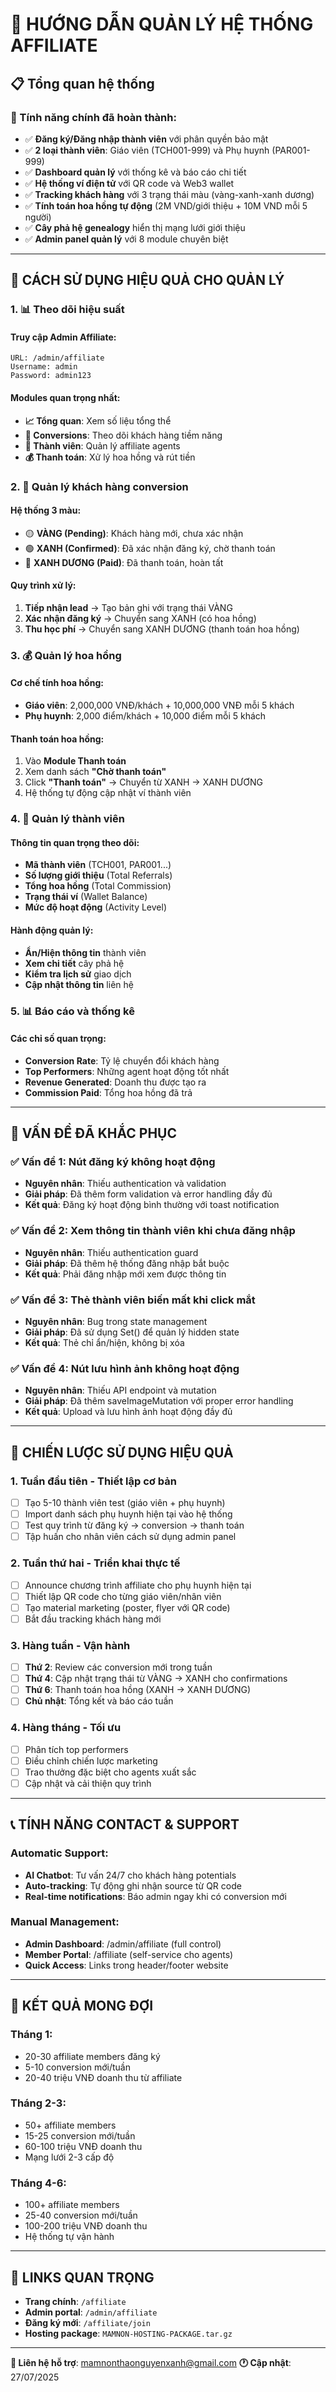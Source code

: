 # 🎯 HƯỚNG DẪN QUẢN LÝ HỆ THỐNG AFFILIATE

## 📋 Tổng quan hệ thống

### 🌟 Tính năng chính đã hoàn thành:
- ✅ **Đăng ký/Đăng nhập thành viên** với phân quyền bảo mật
- ✅ **2 loại thành viên**: Giáo viên (TCH001-999) và Phụ huynh (PAR001-999)
- ✅ **Dashboard quản lý** với thống kê và báo cáo chi tiết
- ✅ **Hệ thống ví điện tử** với QR code và Web3 wallet
- ✅ **Tracking khách hàng** với 3 trạng thái màu (vàng-xanh-xanh dương)
- ✅ **Tính toán hoa hồng tự động** (2M VND/giới thiệu + 10M VND mỗi 5 người)
- ✅ **Cây phả hệ genealogy** hiển thị mạng lưới giới thiệu
- ✅ **Admin panel quản lý** với 8 module chuyên biệt

---

## 🎯 CÁCH SỬ DỤNG HIỆU QUẢ CHO QUẢN LÝ

### 1. **📊 Theo dõi hiệu suất**

#### Truy cập Admin Affiliate:
```
URL: /admin/affiliate
Username: admin
Password: admin123
```

#### Modules quan trọng nhất:
- **📈 Tổng quan**: Xem số liệu tổng thể
- **🎯 Conversions**: Theo dõi khách hàng tiềm năng
- **👥 Thành viên**: Quản lý affiliate agents
- **💰 Thanh toán**: Xử lý hoa hồng và rút tiền

### 2. **🎯 Quản lý khách hàng conversion**

#### Hệ thống 3 màu:
- 🟡 **VÀNG (Pending)**: Khách hàng mới, chưa xác nhận
- 🟢 **XANH (Confirmed)**: Đã xác nhận đăng ký, chờ thanh toán
- 🔵 **XANH DƯƠNG (Paid)**: Đã thanh toán, hoàn tất

#### Quy trình xử lý:
1. **Tiếp nhận lead** → Tạo bản ghi với trạng thái VÀNG
2. **Xác nhận đăng ký** → Chuyển sang XANH (có hoa hồng)
3. **Thu học phí** → Chuyển sang XANH DƯƠNG (thanh toán hoa hồng)

### 3. **💰 Quản lý hoa hồng**

#### Cơ chế tính hoa hồng:
- **Giáo viên**: 2,000,000 VNĐ/khách + 10,000,000 VNĐ mỗi 5 khách
- **Phụ huynh**: 2,000 điểm/khách + 10,000 điểm mỗi 5 khách

#### Thanh toán hoa hồng:
1. Vào **Module Thanh toán**
2. Xem danh sách **"Chờ thanh toán"**
3. Click **"Thanh toán"** → Chuyển từ XANH → XANH DƯƠNG
4. Hệ thống tự động cập nhật ví thành viên

### 4. **👥 Quản lý thành viên**

#### Thông tin quan trọng theo dõi:
- **Mã thành viên** (TCH001, PAR001...)
- **Số lượng giới thiệu** (Total Referrals)
- **Tổng hoa hồng** (Total Commission)
- **Trạng thái ví** (Wallet Balance)
- **Mức độ hoạt động** (Activity Level)

#### Hành động quản lý:
- **Ẩn/Hiện thông tin** thành viên
- **Xem chi tiết** cây phả hệ
- **Kiểm tra lịch sử** giao dịch
- **Cập nhật thông tin** liên hệ

### 5. **📊 Báo cáo và thống kê**

#### Các chỉ số quan trọng:
- **Conversion Rate**: Tỷ lệ chuyển đổi khách hàng
- **Top Performers**: Những agent hoạt động tốt nhất
- **Revenue Generated**: Doanh thu được tạo ra
- **Commission Paid**: Tổng hoa hồng đã trả

---

## 🔧 VẤN ĐỀ ĐÃ KHẮC PHỤC

### ✅ **Vấn đề 1: Nút đăng ký không hoạt động**
- **Nguyên nhân**: Thiếu authentication và validation
- **Giải pháp**: Đã thêm form validation và error handling đầy đủ
- **Kết quả**: Đăng ký hoạt động bình thường với toast notification

### ✅ **Vấn đề 2: Xem thông tin thành viên khi chưa đăng nhập**
- **Nguyên nhân**: Thiếu authentication guard
- **Giải pháp**: Đã thêm hệ thống đăng nhập bắt buộc
- **Kết quả**: Phải đăng nhập mới xem được thông tin

### ✅ **Vấn đề 3: Thẻ thành viên biến mất khi click mắt**
- **Nguyên nhân**: Bug trong state management
- **Giải pháp**: Đã sử dụng Set() để quản lý hidden state
- **Kết quả**: Thẻ chỉ ẩn/hiện, không bị xóa

### ✅ **Vấn đề 4: Nút lưu hình ảnh không hoạt động**
- **Nguyên nhân**: Thiếu API endpoint và mutation
- **Giải pháp**: Đã thêm saveImageMutation với proper error handling
- **Kết quả**: Upload và lưu hình ảnh hoạt động đầy đủ

---

## 🎯 CHIẾN LƯỢC SỬ DỤNG HIỆU QUẢ

### 1. **Tuần đầu tiên - Thiết lập cơ bản**
- [ ] Tạo 5-10 thành viên test (giáo viên + phụ huynh)
- [ ] Import danh sách phụ huynh hiện tại vào hệ thống
- [ ] Test quy trình từ đăng ký → conversion → thanh toán
- [ ] Tập huấn cho nhân viên cách sử dụng admin panel

### 2. **Tuần thứ hai - Triển khai thực tế**
- [ ] Announce chương trình affiliate cho phụ huynh hiện tại
- [ ] Thiết lập QR code cho từng giáo viên/nhân viên
- [ ] Tạo material marketing (poster, flyer với QR code)
- [ ] Bắt đầu tracking khách hàng mới

### 3. **Hàng tuần - Vận hành**
- [ ] **Thứ 2**: Review các conversion mới trong tuần
- [ ] **Thứ 4**: Cập nhật trạng thái từ VÀNG → XANH cho confirmations
- [ ] **Thứ 6**: Thanh toán hoa hồng (XANH → XANH DƯƠNG)
- [ ] **Chủ nhật**: Tổng kết và báo cáo tuần

### 4. **Hàng tháng - Tối ưu**
- [ ] Phân tích top performers
- [ ] Điều chỉnh chiến lược marketing
- [ ] Trao thưởng đặc biệt cho agents xuất sắc
- [ ] Cập nhật và cải thiện quy trình

---

## 📞 TÍNH NĂNG CONTACT & SUPPORT

### Automatic Support:
- **AI Chatbot**: Tư vấn 24/7 cho khách hàng potentials
- **Auto-tracking**: Tự động ghi nhận source từ QR code
- **Real-time notifications**: Báo admin ngay khi có conversion mới

### Manual Management:
- **Admin Dashboard**: /admin/affiliate (full control)
- **Member Portal**: /affiliate (self-service cho agents)
- **Quick Access**: Links trong header/footer website

---

## 🎯 KẾT QUẢ MONG ĐỢI

### Tháng 1:
- 20-30 affiliate members đăng ký
- 5-10 conversion mới/tuần
- 20-40 triệu VNĐ doanh thu từ affiliate

### Tháng 2-3:
- 50+ affiliate members
- 15-25 conversion mới/tuần  
- 60-100 triệu VNĐ doanh thu
- Mạng lưới 2-3 cấp độ

### Tháng 4-6:
- 100+ affiliate members
- 25-40 conversion mới/tuần
- 100-200 triệu VNĐ doanh thu
- Hệ thống tự vận hành

---

## 🔗 LINKS QUAN TRỌNG

- **Trang chính**: `/affiliate`
- **Admin portal**: `/admin/affiliate` 
- **Đăng ký mới**: `/affiliate/join`
- **Hosting package**: `MAMNON-HOSTING-PACKAGE.tar.gz`

---

**📧 Liên hệ hỗ trợ**: mamnonthaonguyenxanh@gmail.com
**🕐 Cập nhật**: 27/07/2025